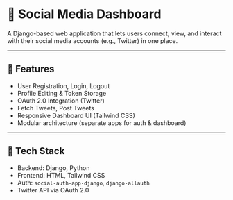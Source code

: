 # 🧩 Social Media Dashboard

A Django-based web application that lets users connect, view, and interact with their social media accounts (e.g., Twitter) in one place.

---

## 🚀 Features

- User Registration, Login, Logout
- Profile Editing & Token Storage
- OAuth 2.0 Integration (Twitter)
- Fetch Tweets, Post Tweets
- Responsive Dashboard UI (Tailwind CSS)
- Modular architecture (separate apps for auth & dashboard)

---

## 🔧 Tech Stack

- Backend: Django, Python
- Frontend: HTML, Tailwind CSS
- Auth: `social-auth-app-django`, `django-allauth`
- Twitter API via OAuth 2.0


